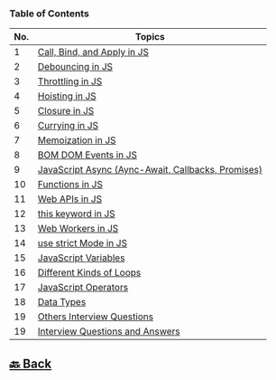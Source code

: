 ### Table of Contents

| No. | Topics                                                                                                                                          |
| --- | ----------------------------------------------------------------------------------------------------------------------------------------------- |
| 1   | <a href="https://github.com/sanjay9616/JavaScript/blob/master/JavaScript-Tutorial/Call-Bind-and-Apply.md">Call, Bind, and Apply in JS</a>       |
| 2   | <a href="https://github.com/sanjay9616/JavaScript/blob/master/JavaScript-Tutorial/Debouncing.md">Debouncing in JS</a>                           |
| 3   | <a href="https://github.com/sanjay9616/JavaScript/blob/master/JavaScript-Tutorial/Throttling.md">Throttling in JS</a>                           |
| 4   | <a href="https://github.com/sanjay9616/JavaScript/blob/master/JavaScript-Tutorial/Hoisting.md">Hoisting in JS</a>                               |
| 5   | <a href="https://github.com/sanjay9616/JavaScript/blob/master/JavaScript-Tutorial/Closure/README.md">Closure in JS</a>                          |
| 6   | <a href="https://github.com/sanjay9616/JavaScript/blob/master/JavaScript-Tutorial/Currying/README.md">Currying in JS</a>                        |
| 7   | <a href="https://github.com/sanjay9616/JavaScript/blob/master/JavaScript-Tutorial/Memoization/README.md">Memoization in JS</a>                  |
| 8   | <a href="https://github.com/sanjay9616/JavaScript/blob/master/JavaScript-Tutorial/BOM-DOM-Events/README.md">BOM DOM Events in JS</a>            |
| 9   | <a href="https://github.com/sanjay9616/JavaScript/tree/master/JavaScript-Tutorial/Async">JavaScript Async (Aync-Await, Callbacks, Promises)</a> |
| 10  | <a href="https://github.com/sanjay9616/JavaScript/blob/master/JavaScript-Tutorial/Functions/README.md">Functions in JS</a>                      |
| 11  | <a href="https://github.com/sanjay9616/JavaScript/blob/master/JavaScript-Tutorial/Web-APIs/Interview.md">Web APIs in JS</a>                     |
| 12  | <a href="https://github.com/sanjay9616/JavaScript/blob/master/JavaScript-Tutorial/this%20keyword/README.md">this keyword in JS</a>              |
| 13  | <a href="https://github.com/sanjay9616/JavaScript/blob/master/JavaScript-Tutorial/Service%20Worker/README.md">Web Workers in JS</a>             |
| 14  | <a href="https://github.com/sanjay9616/JavaScript/blob/master/JavaScript-Tutorial/use%20strict%20Mode/README.md">use strict Mode in JS</a>      |
| 15  | <a href="https://github.com/sanjay9616/JavaScript/blob/master/JavaScript-Tutorial/Variables/README.md">JavaScript Variables</a>                 |
| 16  | <a href="https://github.com/sanjay9616/JavaScript/blob/master/JavaScript-Tutorial/Loops/README.md">Different Kinds of Loops</a>                 |
| 17  | <a href="https://github.com/sanjay9616/JavaScript/blob/master/JavaScript-Tutorial/Operators/README.md">JavaScript Operators</a>                 |
| 18  | <a href="https://github.com/sanjay9616/JavaScript/blob/master/JavaScript-Tutorial/Data-Types/README.md">Data Types</a>                          |
| 19  | <a href="https://github.com/sanjay9616/JavaScript/blob/master/JavaScript-Tutorial/Other/Interview.md">Others Interview Questions</a>            |
| 19  | <a href="https://github.com/sanjay9616/JavaScript/blob/master/JavaScript-Tutorial/Interview.md">Interview Questions and Answers</a>             |


<h2><a href="https://github.com/sanjay9616/JavaScript/blob/master/README.md"> 🔙 Back</a></h2>
